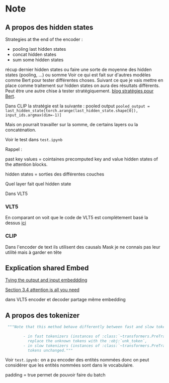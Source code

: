 # Note

## A propos des hidden states

Strategies at the end of the encoder :

- pooling last hidden states
- concat hidden states
- sum some hidden states

récup dernier hidden states ou
faire une sorte de moyenne des hidden states (pooling, ...) ou somme
Voir ce qui est fait sur d'autres modèles comme Bert pour tester différentes choses. Suivant ce que je vais mettre en place comme traitement sur hidden states on aura des résultats différents. Peut être une autre chise à tester stratégiquement. [blog stratégies pour Bert](https://mccormickml.com/2019/05/14/BERT-word-embeddings-tutorial/#3-extracting-embeddings).

Dans CLIP la stratégie est la suivante : pooled output
`pooled_output = last_hidden_state[torch.arange(last_hidden_state.shape[0]), input_ids.argmax(dim=-1)]`

Mais on pourrait travailler sur la somme, de certains layers ou la concaténation.

Voir le test dans `test.ipynb`

Rappel :

past key values = cointaines precomputed key and value hidden states of the attention blocks.

hidden states = sorties des différentes couches

Quel layer fait quel hidden state

Dans VLT5

### VLT5

En comparant on voit que le code de VLT5 est complètement basé la dessus [ici](https://github.dev/huggingface/transformers/blob/main/src/transformers/models/t5/modeling_t5.py)

### CLIP

Dans l'encoder de text ils utilisent des causals Mask je ne connais pas leur utilité mais à garder en tête

## Explication shared  Embed

[Tying the output and input embeddding](https://arxiv.org/pdf/1608.05859.pdf)

[Section 3.4 attention is all you need](https://arxiv.org/pdf/1706.03762.pdf)

dans VLT5 encoder et decoder partage même embedding

## A propos des tokenizer

```py
 """Note that this method behave differently between fast and slow tokenizers:
    
        - in fast tokenizers (instances of :class:`~transformers.PreTrainedTokenizerFast`), this method will
          replace the unknown tokens with the :obj:`unk_token`,
        - in slow tokenizers (instances of :class:`~transformers.PreTrainedTokenizer`), this method keep unknown
          tokens unchanged."""
```

Voir `test.ipynb:` on a pu encoder des entités nommées donc on peut considérer que les entités nommées sont dans le vocabulaire.

padding =  true permet de pouvoir faire du batch
